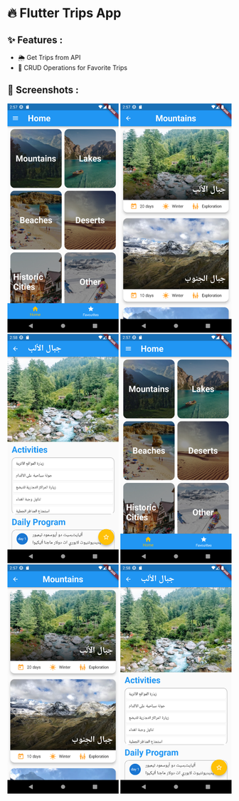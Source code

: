 # 🔥 Flutter Trips App

## ✨ Features :

- 🌦️ Get Trips from API
- 📱 CRUD Operations for Favorite Trips

## 📸 Screenshots :

<img src="screenshots/image1.png" width="250"> <img src="screenshots/image2.png" width="250"> <img src="screenshots/image3.png" width="250">
<img src="screenshots/image1.png" width="250"> <img src="screenshots/image2.png" width="250"> <img src="screenshots/image3.png" width="250">

##